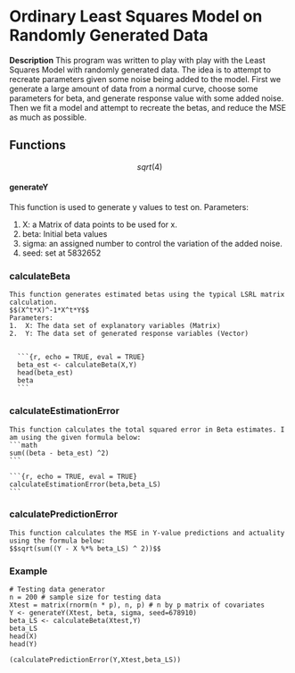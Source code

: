 # Ordinary Least Squares Model on Randomly Generated Data

**Description** This program was written to play with play with the Least Squares Model with randomly generated data. The idea is to attempt to recreate parameters given some noise being added to the model. First we generate a large amount of data from a normal curve, choose some parameters for beta, and generate response value with some added noise. Then we fit a model and attempt to recreate the betas, and reduce the MSE as much as possible.  

## Functions

$$ sqrt(4)$$

#### generateY
  This function is used to generate y values to test on. 
  Parameters:
  
  1. X: a Matrix of data points to be used for x. 
  2. beta: Initial beta values
  3. sigma: an assigned number to control the variation of the added noise.  
  4. seed: set at 5832652
    

  
### calculateBeta 
    This function generates estimated betas using the typical LSRL matrix calculation.
    $$(X^t*X)^-1*X^t*Y$$
    Parameters:
    1.  X: The data set of explanatory variables (Matrix)
    2.  Y: The data set of generated response variables (Vector)


      ```{r, echo = TRUE, eval = TRUE}
      beta_est <- calculateBeta(X,Y)
      head(beta_est)
      beta
      ```
    
### calculateEstimationError 
    This function calculates the total squared error in Beta estimates. I am using the given formula below:
    ```math
    sum((beta - beta_est) ^2)
    ```
    
    ```{r, echo = TRUE, eval = TRUE}
    calculateEstimationError(beta,beta_LS)
    ```
    
### calculatePredictionError
    This function calculates the MSE in Y-value predictions and actuality using the formula below:
    $$sqrt(sum((Y - X %*% beta_LS) ^ 2))$$
    
  
### Example
  ```{r, echo = TRUE, eval = TRUE}
  # Testing data generator
  n = 200 # sample size for testing data
  Xtest = matrix(rnorm(n * p), n, p) # n by p matrix of covariates
  Y <- generateY(Xtest, beta, sigma, seed=678910)
  beta_LS <- calculateBeta(Xtest,Y)
  beta_LS
  head(X)
  head(Y)

  (calculatePredictionError(Y,Xtest,beta_LS))
  ```

  
    
    
    
    
    
    
    
    
    
    
    
    
    
    
